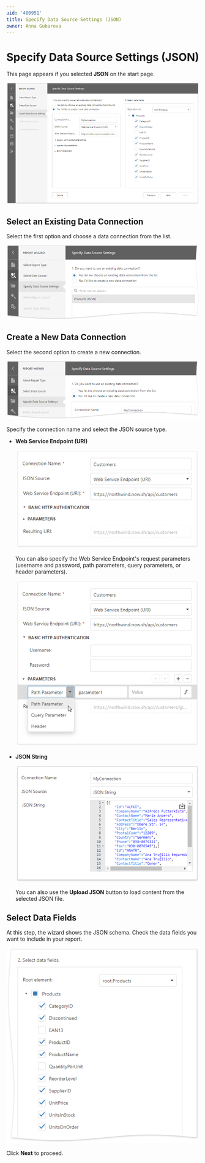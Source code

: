 ```yaml
---
uid: '400951'
title: Specify Data Source Settings (JSON)
owner: Anna Gubareva
---
```

# Specify Data Source Settings (JSON)

This page appears if you selected **JSON** on the start page. 

![](../../../../images/eurd-web-report-wizard-json-settings.png)

## Select an Existing Data Connection

Select the first option and choose a data connection from the list.

![](../../../../images/eurd-web-report-wizard-json-existing-data-connection.png)

## Create a New Data Connection

Select the second option to create a new connection.

![](../../../../images/eurd-web-report-wizard-json-new-data-connection.png)

Specify the connection name and select the JSON source type.

* **Web Service Endpoint (URI)**

    ![](../../../../images/eurd-web-report-wizard-json-web-service-endpoint.png)

    You can also specify the Web Service Endpoint's request parameters (username and password, path parameters, query parameters, or header parameters).

    ![](../../../../images/eurd-web-report-wizard-json-request-parameters.png)

* **JSON String**

    ![](../../../../images/eurd-web-report-wizard-json-string.png)

    You can also use the **Upload JSON** button to load content from the selected JSON file.

## Select Data Fields

At this step, the wizard shows the JSON schema. Check the data fields you want to include in your report.

![](../../../../images/eurd-web-report-wizard-json-select-data-fields.png)

Click **Next** to proceed.

